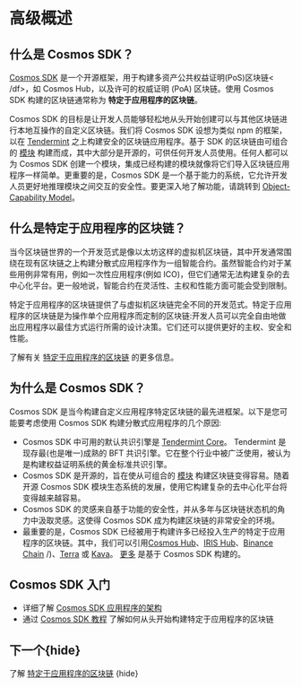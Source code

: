 <!--
order: 1
-->

# 高级概述

## 什么是 Cosmos SDK？

[Cosmos SDK](https://github.com/cosmos/cosmos-sdk) 是一个开源框架，用于构建多资产公共权益证明(PoS)<df value="blockchain">区块链< /df>，如 Cosmos Hub，以及许可的权威证明 (PoA) 区块链。使用 Cosmos SDK 构建的区块链通常称为 **特定于应用程序的区块链**。

Cosmos SDK 的目标是让开发人员能够轻松地从头开始创建可以与其他区块链进行本地互操作的自定义区块链。我们将 Cosmos SDK 设想为类似 npm 的框架，以在 [Tendermint](https://github.com/tendermint/tendermint) 之上构建安全的区块链应用程序。基于 SDK 的区块链由可组合的 [模块](../building-modules/intro.md) 构建而成，其中大部分是开源的，可供任何开发人员使用。任何人都可以为 Cosmos SDK 创建一个模块，集成已经构建的模块就像将它们导入区块链应用程序一样简单。更重要的是，Cosmos SDK 是一个基于能力的系统，它允许开发人员更好地推理模块之间交互的安全性。要更深入地了解功能，请跳转到 [Object-Capability Model](../core/ocap.md)。

## 什么是特定于应用程序的区块链？

当今区块链世界的一个开发范式是像以太坊这样的虚拟机区块链，其中开发通常围绕在现有区块链之上构建分散式应用程序作为一组智能合约。虽然智能合约对于某些用例非常有用，例如一次性应用程序(例如 ICO)，但它们通常无法构建复杂的去中心化平台。更一般地说，智能合约在灵活性、主权和性能方面可能会受到限制。

特定于应用程序的区块链提供了与虚拟机区块链完全不同的开发范式。特定于应用程序的区块链是为操作单个应用程序而定制的区块链:开发人员可以完全自由地做出应用程序以最佳方式运行所需的设计决策。它们还可以提供更好的主权、安全和性能。

了解有关 [特定于应用程序的区块链](./why-app-specific.md) 的更多信息。

## 为什么是 Cosmos SDK？

Cosmos SDK 是当今构建自定义应用程序特定区块链的最先进框架。以下是您可能要考虑使用 Cosmos SDK 构建分散式应用程序的几个原因:

- Cosmos SDK 中可用的默认共识引擎是 [Tendermint Core](https://github.com/tendermint/tendermint)。 Tendermint 是现存最(也是唯一)成熟的 BFT 共识引擎。它在整个行业中被广泛使用，被认为是构建权益证明系统的黄金标准共识引擎。
- Cosmos SDK 是开源的，旨在使从可组合的 [模块](../../x/) 构建区块链变得容易。随着开源 Cosmos SDK 模块生态系统的发展，使用它构建复杂的去中心化平台将变得越来越容易。
- Cosmos SDK 的灵感来自基于功能的安全性，并从多年与区块链状态机的角力中汲取灵感。这使得 Cosmos SDK 成为构建区块链的非常安全的环境。
- 最重要的是，Cosmos SDK 已经被用于构建许多已经投入生产的特定于应用程序的区块链。其中，我们可以引用[Cosmos Hub](https://hub.cosmos.network)、[IRIS Hub](https://irisnet.org)、[Binance Chain](https://docs.binance.org) /)、[Terra](https://terra.money/) 或 [Kava](https://www.kava.io/)。 [更多](https://cosmos.network/ecosystem) 是基于 Cosmos SDK 构建的。

## Cosmos SDK 入门

- 详细了解 [Cosmos SDK 应用程序的架构](./sdk-app-architecture.md)
- 通过 [Cosmos SDK 教程](https://cosmos.network/docs/tutorial) 了解如何从头开始构建特定于应用程序的区块链

## 下一个{hide}

了解 [特定于应用程序的区块链](./why-app-specific.md) {hide} 